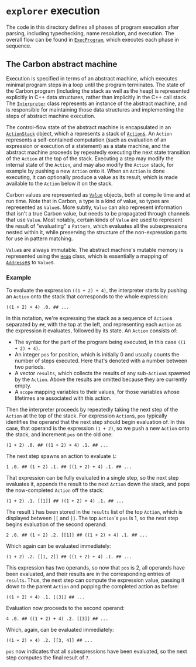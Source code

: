 # `explorer` execution

<!--
Part of the Carbon Language project, under the Apache License v2.0 with LLVM
Exceptions. See /LICENSE for license information.
SPDX-License-Identifier: Apache-2.0 WITH LLVM-exception
-->

The code in this directory defines all phases of program execution after
parsing, including typechecking, name resolution, and execution. The overall
flow can be found in [`ExecProgram`](exec_program.cpp), which executes each
phase in sequence.

## The Carbon abstract machine

Execution is specified in terms of an abstract machine, which executes minimal
program steps in a loop until the program terminates. The state of the Carbon
program (including the stack as well as the heap) is represented explicitly in
C++ data structures, rather than implicitly in the C++ call stack. The
[`Interpreter`](interpreter.cpp) class represents an instance of the abstract
machine, and is responsible for maintaining those data structures and
implementing the steps of abstract machine execution.

The control-flow state of the abstract machine is encapsulated in an
[`ActionStack`](action_stack.h) object, which a represents a stack of
[`Action`s](action.h). An `Action` represents a self-contained computation (such
as evaluation of an expression or execution of a statement) as a state machine,
and the abstract machine proceeds by repeatedly executing the next state
transition of the `Action` at the top of the stack. Executing a step may modify
the internal state of the `Action`, and may also modify the `Action` stack, for
example by pushing a new `Action` onto it. When an `Action` is done executing,
it can optionally produce a value as its result, which is made available to the
`Action` below it on the stack.

Carbon values are represented as [`Value`](../ast/value.h) objects, both at
compile time and at run time. Note that in Carbon, a type is a kind of value, so
types are represented as `Value`s. More subtly, `Value` can also represent
information that isn't a true Carbon value, but needs to be propagated through
channels that use `Value`. Most notably, certain kinds of `Value` are used to
represent the result of "evaluating" a `Pattern`, which evaluates all the
subexpressions nested within it, while preserving the structure of the
non-expression parts for use in pattern matching.

`Value`s are always immutable. The abstract machine's mutable memory is
represented using the [`Heap`](heap.h) class, which is essentially a mapping of
[`Address`es](../ast/address.h) to `Value`s.

### Example

To evaluate the expression `((1 + 2) + 4)`, the interpreter starts by pushing an
`Action` onto the stack that corresponds to the whole expression:

    ((1 + 2) + 4) .0. ## ...

In this notation, we're expressing the stack as a sequence of `Action`s
separated by `##`, with the top at the left, and representing each `Action` as
the expression it evaluates, followed by its state. An `Action` consists of:

-   The syntax for the part of the program being executed, in this case
    `((1 + 2) + 4)`.
-   An integer `pos` for position, which is initially 0 and usually counts the
    number of steps executed. Here that's denoted with a number between two
    periods.
-   A vector `results`, which collects the results of any sub-`Action`s spawned
    by the `Action`. Above the results are omitted because they are currently
    empty.
-   A `scope` mapping variables to their values, for those variables whose
    lifetimes are associated with this action.

Then the interpreter proceeds by repeatedly taking the next step of the `Action`
at the top of the stack. For expression `Action`s, `pos` typically identifies
the operand that the next step should begin evaluation of. In this case, that
operand is the expression `(1 + 2)`, so we push a new `Action` onto the stack,
and increment `pos` on the old one:

    (1 + 2) .0. ## ((1 + 2) + 4) .1. ## ...

The next step spawns an action to evaluate `1`:

    1 .0. ## (1 + 2) .1. ## ((1 + 2) + 4) .1. ## ...

That expression can be fully evaluated in a single step, so the next step
evaluates it, appends the result to the next `Action` down the stack, and pops
the now-completed `Action` off the stack:

    (1 + 2) .1. [[1]] ## ((1 + 2) + 4) .1. ## ...

The result `1` has been stored in the `results` list of the top `Action`, which
is displayed between `[[` and `]]`. The top `Action`'s `pos` is 1, so the next
step begins evaluation of the second operand:

    2 .0. ## (1 + 2) .2. [[1]] ## ((1 + 2) + 4) .1. ## ...

Which again can be evaluated immediately:

    (1 + 2) .2. [[1, 2]] ## ((1 + 2) + 4) .1. ## ...

This expression has two operands, so now that `pos` is 2, all operands have been
evaluated, and their results are in the corresponding entries of `results`.
Thus, the next step can compute the expression value, passing it down to the
parent `Action` and popping the completed action as before:

    ((1 + 2) + 4) .1. [[3]] ## ...

Evaluation now proceeds to the second operand:

    4 .0. ## ((1 + 2) + 4) .2. [[3]] ## ...

Which, again, can be evaluated immediately:

    ((1 + 2) + 4) .2. [[3, 4]] ## ...

`pos` now indicates that all subexpressions have been evaluated, so the next
step computes the final result of `7`.
